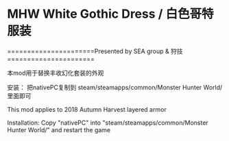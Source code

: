 ﻿# MHW White Gothic Dress / 白色哥特服装

======================Presented by SEA group & 狩技======================

本mod用于替换丰收幻化套装的外观

安装：
把nativePC复制到
steam/steamapps/common/Monster Hunter World/
里面即可

This mod applies to 2018 Autumn Harvest layered armor

Installation: 
Copy "nativePC" into "steam/steamapps/common/Monster Hunter World/" and restart the game
